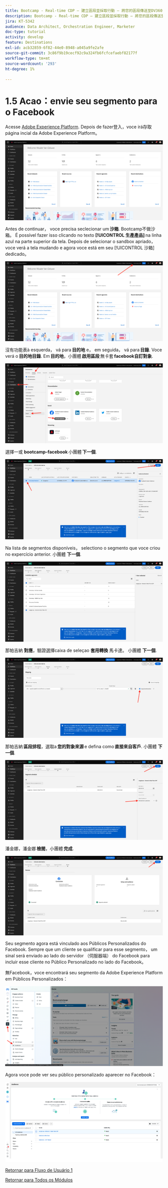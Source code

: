 ```yaml
---
title: Bootcamp - Real-time CDP — 建立區段並採取行動 — 將您的區段傳送至DV360 — 巴西
description: Bootcamp - Real-time CDP — 建立區段並採取行動 — 將您的區段傳送至DV360 — 巴西
jira: KT-5342
audience: Data Architect, Orchestration Engineer, Marketer
doc-type: tutorial
activity: develop
feature: Destinations
exl-id: acb32859-6f82-44e0-8948-a045a9fe2afe
source-git-commit: 3c86f9b19cecf92c9a324fb6fcfcefaebf82177f
workflow-type: tm+mt
source-wordcount: '293'
ht-degree: 1%

---
```


# 1.5 Acao：envie seu segmento para o Facebook

Acesse [Adobe Experience Platform](https://experience.adobe.com/platform). Depois de fazer登入，voce irá存取página incial da Adobe Experience Platform。

![資料擷取](./images/home.png)

Antes de continuar， voce precisa seclecionar um **沙箱**. Bootcamp不做沙箱。 É possível fazer isso clicando no texto **[!UICONTROL 生產產品]** na linha azul na parte superior da tela. Depois de selecionar o sandbox apriado， voce verá a tela mudando e agora voce está em seu [!UICONTROL 沙箱] dedicado。

![資料擷取](./images/sb1.png)

沒有功能表à esquerda， vá para **目的地** e， em seguida， vá para **目錄**. Voce verá o **目的地目錄**. Em **目的地**，小團體 **啟用區段** 無卡套 **facebook自訂對象**.

![RTCDP](./images/rtcdpgoogleseg.png)

選擇一或 **bootcamp-facebook** 小團體 **下一個**.

![RTCDP](./images/rtcdpcreatedest2.png)

Na lista de segmentos disponíveis， selectiono o segmento que voce criou no expercício anterior. 小團體 **下一個**.

![RTCDP](./images/rtcdpcreatedest3.png)

那帕吉納 **對應**，驗證選擇caixa de seleçao **套用轉換** 馬卡達。 小團體 **下一個**.

![RTCDP](./images/rtcdpcreatedest4a.png)

那帕吉納 **區段排程**，選取a **您的對象來源** e defina como **直接來自客戶**. 小團體 **下一個**.

![RTCDP](./images/rtcdpcreatedest4.png)

潘金娜，潘金娜 **檢閱**，小團體 **完成**.

![RTCDP](./images/rtcdpcreatedest5.png)

Seu segmento agora está vinculado aos Públicos Personalizados do Facebook. Sempre que um cliente se qualificar para esse segmento， um sinal será enviado ao lado do servidor （伺服器端） do Facebook para incluir esse cliente no Público Personalizado no lado do Facebook。

無Facebook，voce encontrará seu segmento da Adobe Experience Platform em Públicos Personalizados：

![RTCDP](./images/rtcdpcreatedest5b.png)

Agora voce pode ver seu público personalizado aparecer no Facebook：

![RTCDP](./images/rtcdpcreatedest5a.png)

[Retornar para Fluxo de Usuário 1](./uc1.md)

[Retornar para Todos os Módulos](../../overview.md)
